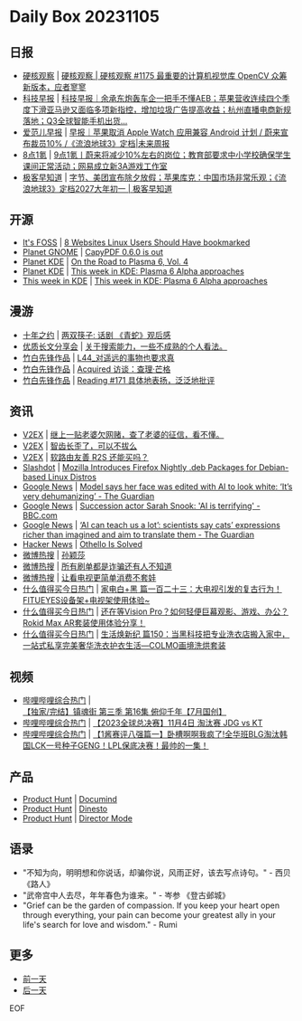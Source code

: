 # Daily Box 20231105

## 日报
- [硬核观察](https://linux.cn/news/express/) | [硬核观察 | 硬核观察 #1175 最重要的计算机视觉库 OpenCV 众筹新版本，应者寥寥](https://linux.cn/article-16348-1.html?utm_source=rss&utm_medium=rss)
- [科技早报](https://www.jiemian.com/lists/459.html) | [科技早报｜余承东炮轰车企一把手不懂AEB；苹果营收连续四个季度下滑亚马逊又面临多项新指控，增加垃圾广告提高收益；杭州直播电商新规落地；Q3全球智能手机出货...](https://www.jiemian.com/article/10338574.html)
- [爱范儿早报](https://www.ifanr.com/category/ifanrnews) | [早报｜苹果取消 Apple Watch 应用兼容 Android 计划 / 蔚来宣布裁员10% /《流浪地球3》定档|未来周报](https://www.ifanr.com/1567088)
- [8点1氪](https://36kr.com/user/5652071) | [9点1氪丨蔚来将减少10%左右的岗位；教育部要求中小学校确保学生课间正常活动；网易成立新3A游戏工作室](https://36kr.com/p/2503258523018632)
- [极客早知道](https://www.geekpark.net/column/74) | [字节、美团宣布除夕放假；苹果库克：中国市场非常乐观；《流浪地球3》定档2027大年初一 | 极客早知道](https://www.geekpark.net/news/327041)

## 开源
- [It's FOSS](https://itsfoss.com/) | [8 Websites Linux Users Should Have bookmarked](https://itsfoss.com/useful-linux-websites/)
- [Planet GNOME](https://planet.gnome.org/) | [CapyPDF 0.6.0 is out](https://nibblestew.blogspot.com/2023/11/capypdf-060-is-out.html)
- [Planet KDE](https://planet.kde.org/) | [On the Road to Plasma 6, Vol. 4](https://blog.broulik.de/2023/11/on-the-road-to-plasma-6-vol-4/?utm_source=atom_feed)
- [Planet KDE](https://planet.kde.org/) | [This week in KDE: Plasma 6 Alpha approaches](https://pointieststick.com/2023/11/03/this-week-in-kde-plasma-6-alpha-approaches/?utm_source=atom_feed)
- [This week in KDE](https://pointieststick.com/) | [This week in KDE: Plasma 6 Alpha approaches](https://pointieststick.com/2023/11/03/this-week-in-kde-plasma-6-alpha-approaches/)

## 漫游
- [十年之约](https://www.foreverblog.cn/feeds.html) | [两双筷子: 话剧 《青蛇》观后感](https://www.dbkuaizi.com/archives/291.html)
- [优质长文分享会](https://m.okjike.com/topics/56d2fabe7cb3331100467e2b) | [关于搜索能力，一些不成熟的个人看法。](https://m.okjike.com/originalPosts/6545d64e93a38e1c55a13352)
- [竹白先锋作品](https://www.zhubai.wiki/) | [L44_对遥远的事物也要求真](https://open.zhubai.wiki/a/l/t/z/pl/space/2332619897433284608)
- [竹白先锋作品](https://www.zhubai.wiki/) | [Acquired 访谈：查理·芒格](https://open.zhubai.wiki/a/l/t/z/pl/yestoday/2332597479113285632)
- [竹白先锋作品](https://www.zhubai.wiki/) | [Reading #171 具体地表扬，泛泛地批评](https://open.zhubai.wiki/a/l/t/z/pl/workreview/2332545123709566976)

## 资讯
- [V2EX](https://www.v2ex.com/) | [继上一贴老婆欠网赌，查了老婆的征信，看不懂。](https://www.v2ex.com/t/988668)
- [V2EX](https://www.v2ex.com/) | [智齿长歪了，可以不拔么](https://www.v2ex.com/t/988605)
- [V2EX](https://www.v2ex.com/) | [软路由友善 R2S 还能买吗？](https://www.v2ex.com/t/988591)
- [Slashdot](https://linux.slashdot.org/) | [Mozilla Introduces Firefox Nightly<nobr> <wbr></nobr>.deb Packages for Debian-based Linux Distros](https://linux.slashdot.org/story/23/11/04/0530236/mozilla-introduces-firefox-nightly-deb-packages-for-debian-based-linux-distros?utm_source=rss1.0mainlinkanon&utm_medium=feed)
- [Google News](https://news.google.com/topics/CAAqJggKIiBDQkFTRWdvSUwyMHZNRGRqTVhZU0FtVnVHZ0pWVXlnQVAB/sections/CAQiQ0NCQVNMQW9JTDIwdk1EZGpNWFlTQW1WdUdnSlZVeUlOQ0FRYUNRb0hMMjB2TUcxcmVpb0pFZ2N2YlM4d2JXdDZLQUEqKggAKiYICiIgQ0JBU0Vnb0lMMjB2TURkak1YWVNBbVZ1R2dKVlV5Z0FQAVAB) | [Model says her face was edited with AI to look white: ‘It’s very dehumanizing’ - The Guardian](https://news.google.com/rss/articles/CBMiTWh0dHBzOi8vd3d3LnRoZWd1YXJkaWFuLmNvbS9mYXNoaW9uLzIwMjMvbm92LzA0L2Zhc2hpb24tbW9kZWwtYWktaW1hZ2UtdGlrdG9r0gFNaHR0cHM6Ly9hbXAudGhlZ3VhcmRpYW4uY29tL2Zhc2hpb24vMjAyMy9ub3YvMDQvZmFzaGlvbi1tb2RlbC1haS1pbWFnZS10aWt0b2s?oc=5)
- [Google News](https://news.google.com/topics/CAAqJggKIiBDQkFTRWdvSUwyMHZNRGRqTVhZU0FtVnVHZ0pWVXlnQVAB/sections/CAQiQ0NCQVNMQW9JTDIwdk1EZGpNWFlTQW1WdUdnSlZVeUlOQ0FRYUNRb0hMMjB2TUcxcmVpb0pFZ2N2YlM4d2JXdDZLQUEqKggAKiYICiIgQ0JBU0Vnb0lMMjB2TURkak1YWVNBbVZ1R2dKVlV5Z0FQAVAB) | [Succession actor Sarah Snook: 'AI is terrifying' - BBC.com](https://news.google.com/rss/articles/CBMiN2h0dHBzOi8vd3d3LmJiYy5jb20vbmV3cy9hdi9lbnRlcnRhaW5tZW50LWFydHMtNjczMTk4NTHSAQA?oc=5)
- [Google News](https://news.google.com/topics/CAAqJggKIiBDQkFTRWdvSUwyMHZNRGRqTVhZU0FtVnVHZ0pWVXlnQVAB/sections/CAQiQ0NCQVNMQW9JTDIwdk1EZGpNWFlTQW1WdUdnSlZVeUlOQ0FRYUNRb0hMMjB2TUcxcmVpb0pFZ2N2YlM4d2JXdDZLQUEqKggAKiYICiIgQ0JBU0Vnb0lMMjB2TURkak1YWVNBbVZ1R2dKVlV5Z0FQAVAB) | [‘AI can teach us a lot’: scientists say cats’ expressions richer than imagined and aim to translate them - The Guardian](https://news.google.com/rss/articles/CBMidmh0dHBzOi8vd3d3LnRoZWd1YXJkaWFuLmNvbS90ZWNobm9sb2d5LzIwMjMvbm92LzA0L3NjaWVudGlzdHMtdHVybi10by1haS1mb3ItaGVscC10cmFuc2xhdGUtYW5pbWFsLXZvY2FsLXBoeXNpY2FsLWN1ZXPSAXZodHRwczovL2FtcC50aGVndWFyZGlhbi5jb20vdGVjaG5vbG9neS8yMDIzL25vdi8wNC9zY2llbnRpc3RzLXR1cm4tdG8tYWktZm9yLWhlbHAtdHJhbnNsYXRlLWFuaW1hbC12b2NhbC1waHlzaWNhbC1jdWVz?oc=5)
- [Hacker News](https://news.ycombinator.com/front) | [Othello Is Solved](https://news.ycombinator.com/item?id=38141366)
- [微博热搜](https://weibo.com/newlogin?tabtype=search) | [孙颖莎](https://s.weibo.com/weibo?q=%23%E5%AD%99%E9%A2%96%E8%8E%8E%23)
- [微博热搜](https://weibo.com/newlogin?tabtype=search) | [所有刷单都是诈骗还有人不知道](https://s.weibo.com/weibo?q=%23%E6%89%80%E6%9C%89%E5%88%B7%E5%8D%95%E9%83%BD%E6%98%AF%E8%AF%88%E9%AA%97%E8%BF%98%E6%9C%89%E4%BA%BA%E4%B8%8D%E7%9F%A5%E9%81%93%23)
- [微博热搜](https://weibo.com/newlogin?tabtype=search) | [让看电视更简单消费不套娃](https://s.weibo.com/weibo?q=%23%E8%AE%A9%E7%9C%8B%E7%94%B5%E8%A7%86%E6%9B%B4%E7%AE%80%E5%8D%95%E6%B6%88%E8%B4%B9%E4%B8%8D%E5%A5%97%E5%A8%83%23)
- [什么值得买今日热门](https://post.smzdm.com/hot_1/) | [家电白+黑 篇一百二十三：大电视引发的复古行为！FITUEYES设备架+电视架使用体验~](https://post.smzdm.com/p/arqxk25x/)
- [什么值得买今日热门](https://post.smzdm.com/hot_1/) | [还在等Vision Pro？如何轻便巨幕观影、游戏、办公？Rokid Max AR套装使用体验分享！](https://post.smzdm.com/p/a7n7v94o/)
- [什么值得买今日热门](https://post.smzdm.com/hot_1/) | [生活焕新纪 篇150：当黑科技把专业洗衣店搬入家中，一站式私享完美奢华洗衣护衣生活—COLMO画境洗烘套装](https://post.smzdm.com/p/a4pz5gmk/)

## 视频
- [哔哩哔哩综合热门](https://www.bilibili.com/v/popular/all/) | [【独家/完结】镇魂街 第三季 第16集 俯仰千年【7月国创】](https://b23.tv/BV16c411d7TS)
- [哔哩哔哩综合热门](https://www.bilibili.com/v/popular/all/) | [【2023全球总决赛】11月4日 淘汰赛 JDG vs KT](https://b23.tv/BV1dc411d7dQ)
- [哔哩哔哩综合热门](https://www.bilibili.com/v/popular/all/) | [【1酱赛评八强篇一】卧槽啊啊我疯了!全华班BLG淘汰韩国LCK一号种子GENG！LPL保底决赛！最帅的一集！](https://b23.tv/BV1pg4y1R7mQ)

## 产品
- [Product Hunt](https://www.producthunt.com) | [Documind](https://www.producthunt.com/posts/documind)
- [Product Hunt](https://www.producthunt.com) | [Dinesto](https://www.producthunt.com/posts/dinesto)
- [Product Hunt](https://www.producthunt.com) | [Director Mode](https://www.producthunt.com/posts/director-mode)

## 语录
- "不知为向，明明想和你说话，却骗你说，风雨正好，该去写点诗句。" - 西贝 《路人》
- "武帝宫中人去尽，年年春色为谁来。" - 岑参 《登古邺城》
- "Grief can be the garden of compassion. If you keep your heart open through everything, your pain can become your greatest ally in your life's search for love and wisdom." - Rumi

## 更多
- [前一天](daily-box-20231104.md)
- [后一天](daily-box-20231106.md)

EOF